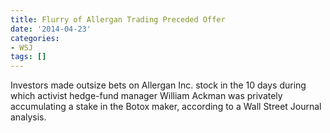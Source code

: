 ```yaml
---
title: Flurry of Allergan Trading Preceded Offer
date: '2014-04-23'
categories:
- WSJ
tags: []
---
```

Investors made outsize bets on Allergan Inc. stock in the 10 days during which activist hedge-fund manager William Ackman was privately accumulating a stake in the Botox maker, according to a Wall Street Journal analysis.